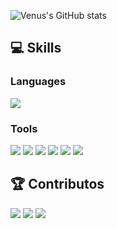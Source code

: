![Venus's GitHub stats](https://github-readme-stats.vercel.app/api?username=DevVenusK&show_icons=true&theme=swift)

## 💻 Skills
### Languages
<img src="https://img.shields.io/badge/Swift-important?style=plastic-square&logo=Swift&logoColor=white"/>

### Tools
<img src="https://img.shields.io/badge/RxSwift-important?style=plastic-square&logo=Swift&logoColor=white"/> <img src="https://img.shields.io/badge/SwiftUI-blue?style=plastic-square&logo=Swift&logoColor=white"/> <img src="https://img.shields.io/badge/combine-blue?style=plastic-square&logo=Swift&logoColor=white"/> <img src="https://img.shields.io/badge/MVVM-black?style=plastic-square&logo=Swift&logoColor=white"/> <img src="https://img.shields.io/badge/ReactorKit-black?style=plastic-square&logo=Swift&logoColor=white"/> <img src="https://img.shields.io/badge/RIBs-black?style=plastic-square&logo=Swift&logoColor=white"/>

## 🏆 Contributos
<img src="https://img.shields.io/badge/KingFisher-black?style=plastic-square&logo=Swift&logoColor=white"/> <img src="https://img.shields.io/badge/Bonmot-black?style=plastic-square&logo=Swift&logoColor=white"/> <img src="https://img.shields.io/badge/KarrotFlex-black?style=plastic-square&logo=Swift&logoColor=white"/>
